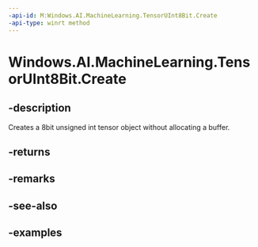 ```yaml
---
-api-id: M:Windows.AI.MachineLearning.TensorUInt8Bit.Create
-api-type: winrt method
---
```


<!-- Method syntax.
public TensorUInt8Bit TensorUInt8Bit.Create()
-->

# Windows.AI.MachineLearning.TensorUInt8Bit.Create

## -description
Creates a 8bit unsigned int tensor object without allocating a buffer.
## -returns

## -remarks

## -see-also

## -examples
